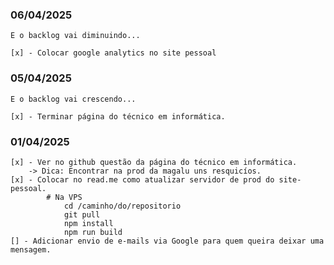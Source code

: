 ### 06/04/2025
    E o backlog vai diminuindo...

    [x] - Colocar google analytics no site pessoal

### 05/04/2025

    E o backlog vai crescendo...

    [x] - Terminar página do técnico em informática.

### 01/04/2025

    [x] - Ver no github questão da página do técnico em informática.
        -> Dica: Encontrar na prod da magalu uns resquicíos.
    [x] - Colocar no read.me como atualizar servidor de prod do site-pessoal.
            # Na VPS
                cd /caminho/do/repositorio
                git pull
                npm install
                npm run build
    [] - Adicionar envio de e-mails via Google para quem queira deixar uma mensagem.
